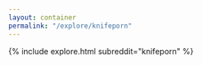 ```yaml
---
layout: container
permalink: "/explore/knifeporn"
---
```


<link rel="stylesheet" type="text/css" href="/static/css/explore.css">
{% include explore.html subreddit="knifeporn" %}
